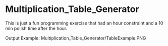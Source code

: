 # Multiplication_Table_Generator
This is just a fun programming exercise that had an hour constraint and a 10 min polish time after the hour.

Output Example:
Multiplication_Table_Generator/TableExample.PNG


